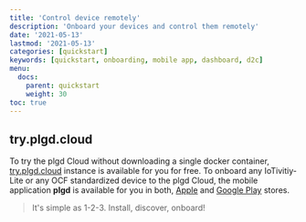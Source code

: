 ```yaml
---
title: 'Control device remotely'
description: 'Onboard your devices and control them remotely'
date: '2021-05-13'
lastmod: '2021-05-13'
categories: [quickstart]
keywords: [quickstart, onboarding, mobile app, dashboard, d2c]
menu:
  docs:
    parent: quickstart
    weight: 30
toc: true
---
```


## try.plgd.cloud

To try the plgd Cloud without downloading a single docker container, [try.plgd.cloud](https://try.plgd.cloud) instance is available for you for free. To onboard any IoTivitiy-Lite or any OCF standardized device to the plgd Cloud, the mobile application **plgd** is available for you in both, [Apple](https://apps.apple.com/us/app/plgd/id1536315811) and [Google Play](https://play.google.com/store/apps/details?id=dev.plgd.client&hl=en&gl=US) stores.

> It's simple as 1-2-3. Install, discover, onboard!
